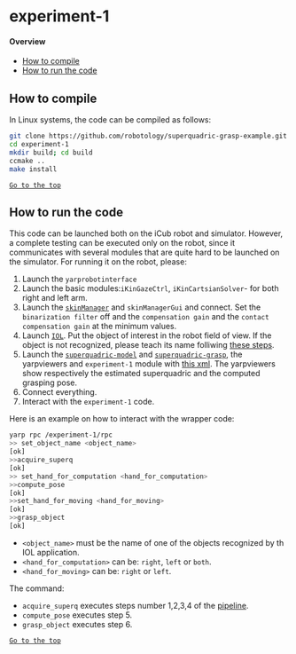# experiment-1
#### Overview
- [How to compile](#how-to-compile)
- [How to run the code](#how-to-run-the-code)

## How to compile

In Linux systems, the code can be compiled as follows:

```sh
git clone https://github.com/robotology/superquadric-grasp-example.git
cd experiment-1
mkdir build; cd build
ccmake ..
make install
```
[`Go to the top`](#experiment-1)
## How to run the code
This code can be launched both on the iCub robot and simulator. However, a complete testing can be executed only on the robot, 
since it communicates with several modules that are quite hard to be launched on the simulator.
For running it on the robot, please:
1. Launch the `yarprobotinterface`
2. Launch the basic modules:`iKinGazeCtrl`, `iKinCartsianSolver`- for both right and left arm. 
3. Launch the [`skinManager`](https://github.com/robotology/icub-main/tree/master/src/modules/skinManager) and `skinManagerGui` and connect. Set the `binarization filter` off and the `compensation gain` and the `contact compensation gain` at the minimum values.
4. Launch [`IOL`](https://github.com/robotology/iol ). Put the object of interest in the robot field of view. If the object is not recognized, please teach its name folliwing [these steps](https://github.com/robotology/superquadric-model/tree/master/tutorial#teach-object-name).
5. Launch the [`superquadric-model`](https://github.com/robotology/superquadric-model) and [`superquadric-grasp`](https://github.com/robotology/superquadric-grasp),
the yarpviewers and `experiment-1` module with [this xml](https://github.com/robotology-playground/experiment-new-grasp/blob/master/experiment-1/app/script/experiment-1.xml.template).
The yarpviewers show respectively the estimated superquadric and the computed grasping pose.
6. Connect everything.
7. Interact with the `experiment-1` code.

Here is an example on how to interact with the wrapper code:
```sh
yarp rpc /experiment-1/rpc
>> set_object_name <object_name>
[ok]
>>acquire_superq
[ok]
>> set_hand_for_computation <hand_for_computation>
>>compute_pose
[ok]
>>set_hand_for_moving <hand_for_moving>
[ok]
>>grasp_object
[ok]
```
- `<object_name>` must be the name of one of the objects recognized by th IOL application.
- `<hand_for_computation>` can be: `right`, `left` or `both`.
- `<hand_for_moving>` can be: `right` or `left`.

The command:
- `acquire_superq` executes steps number 1,2,3,4 of the [pipeline](https://github.com/robotology-playground/experiment-new-grasp#experiment-1).
- `compute_pose` executes step 5.
- `grasp_object` executes step 6.

[`Go to the top`](#experiment-1)

